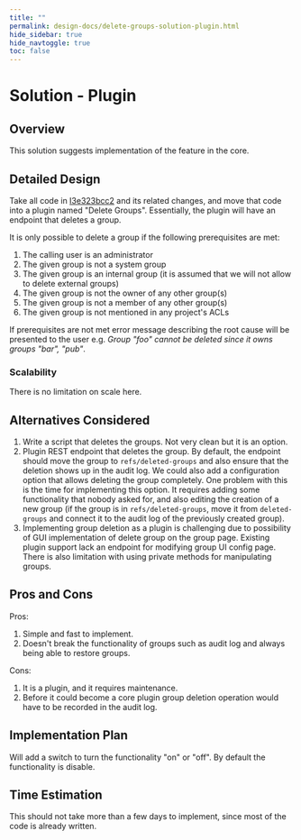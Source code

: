 ```yaml
---
title: ""
permalink: design-docs/delete-groups-solution-plugin.html
hide_sidebar: true
hide_navtoggle: true
toc: false
---
```


# Solution - Plugin

## <a id="overview"> Overview

This solution suggests implementation of the feature in the core.

## <a id="detailed-design"> Detailed Design

Take all code in [I3e323bcc2](https://gerrit-review.googlesource.com/c/gerrit/+/245329)
and its related changes, and move that code into a plugin named "Delete Groups".
Essentially, the plugin will have an endpoint that deletes a group.

It is only possible to delete a group if the following prerequisites are met:

1. The calling user is an administrator
1. The given group is not a system group
1. The given group is an internal group (it is assumed that we will not allow
to delete external groups)
1. The given group is not the owner of any other group(s)
1. The given group is not a member of any other group(s)
1. The given group is not mentioned in any project's ACLs

If prerequisites are not met error message describing the root cause will be
presented to the user e.g. _Group "foo" cannot be deleted since it owns groups
"bar", "pub"_.

### <a id="scalability"> Scalability

There is no limitation on scale here.

## <a id="alternatives-considered"> Alternatives Considered

1. Write a script that deletes the groups. Not very clean but it is an option.
2. Plugin REST endpoint that deletes the group. By default, the endpoint should
move the group to `refs/deleted-groups` and also ensure that the deletion
shows up in the audit log. We could also add a configuration option that allows
deleting the group completely. One problem with this is the time for implementing this
option. It requires adding some functionality that nobody asked for, and also editing the
creation of a new group (if the group is in `refs/deleted-groups`, move it from
`deleted-groups` and connect it to the audit log of the previously created group).
3. Implementing group deletion as a plugin is challenging due to possibility of
GUI implementation of delete group on the group page. Existing plugin support lack
an endpoint for modifying group UI config page. There is also limitation with using
private methods for manipulating groups.

## <a id="pros-and-cons"> Pros and Cons

Pros:

1. Simple and fast to implement.
1. Doesn't break the functionality of groups such as audit log and always being
able to restore groups.

Cons:

1. It is a plugin, and it requires maintenance.
1. Before it could become a core plugin group deletion operation would have to
be recorded in the audit log.

## <a id="implementation-plan"> Implementation Plan

Will add a switch to turn the functionality "on" or "off". By default the functionality is
disable.

## <a id="time-estimation"> Time Estimation

This should not take more than a few days to implement, since most of the code is
already written.
